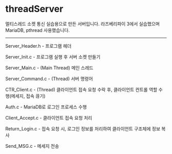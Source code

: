 # threadServer
멀티스레드 소켓 통신 실습용으로 만든 서버입니다.
라즈베리파이 3에서 실습했으며 MariaDB, pthread 사용했습니다. 
<hr>

Server_Header.h - 프로그램 헤더

Server_Init.c - 프로그램 실행 후 서버 소켓 만들기

Server_Main.c - (Main Thread) 메인 스레드

Server_Command.c - (Thread) 서버 명령어

CTR_Client.c - (Thread) 클라이언트 접속 요청 수락 후, 클라이언트 컨트롤 역할 수행(메세지, 접속 끊기)

Auth.c - MariaDB로 로그인 프로세스 수행

Client_Accept.c - 클라이언트 접속 요청 처리

Return_Login.c - 접속 요청 시, 로그인 정보를 처리하여 클라이언트 구조체에 정보 복사

Send_MSG.c - 메세지 전송
